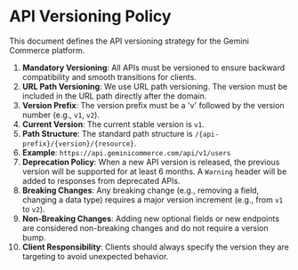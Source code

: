 # API Versioning Policy

This document defines the API versioning strategy for the Gemini Commerce platform.

1.  **Mandatory Versioning**: All APIs must be versioned to ensure backward compatibility and smooth transitions for clients.
2.  **URL Path Versioning**: We use URL path versioning. The version must be included in the URL path directly after the domain.
3.  **Version Prefix**: The version prefix must be a 'v' followed by the version number (e.g., `v1`, `v2`).
4.  **Current Version**: The current stable version is `v1`.
5.  **Path Structure**: The standard path structure is `/{api-prefix}/{version}/{resource}`.
6.  **Example**: `https://api.geminicommerce.com/api/v1/users`
7.  **Deprecation Policy**: When a new API version is released, the previous version will be supported for at least 6 months. A `Warning` header will be added to responses from deprecated APIs.
8.  **Breaking Changes**: Any breaking change (e.g., removing a field, changing a data type) requires a major version increment (e.g., from `v1` to `v2`).
9.  **Non-Breaking Changes**: Adding new optional fields or new endpoints are considered non-breaking changes and do not require a version bump.
10. **Client Responsibility**: Clients should always specify the version they are targeting to avoid unexpected behavior.
